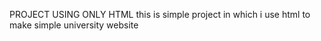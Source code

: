 
PROJECT USING ONLY HTML
this is  simple project in which i use html to make simple university website 

